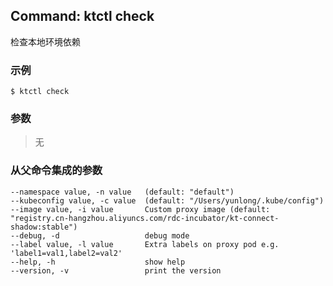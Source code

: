 ## Command: ktctl check

检查本地环境依赖

### 示例

```
$ ktctl check
```

### 参数

> 无

### 从父命令集成的参数

```
--namespace value, -n value   (default: "default")
--kubeconfig value, -c value  (default: "/Users/yunlong/.kube/config")
--image value, -i value       Custom proxy image (default: "registry.cn-hangzhou.aliyuncs.com/rdc-incubator/kt-connect-shadow:stable")
--debug, -d                   debug mode
--label value, -l value       Extra labels on proxy pod e.g. 'label1=val1,label2=val2'
--help, -h                    show help
--version, -v                 print the version
```
